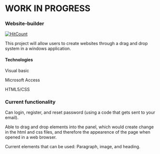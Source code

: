 # WORK IN PROGRESS

### Website-builder

[![HitCount](http://hits.dwyl.com/EthanYeung513/websiteBuilder.svg)](http://hits.dwyl.com/EthanYeung513/websiteBuilder)


This project will allow users to create websites through a drag and drop system in a windows application. 

#### Technologies
Visual basic 

Microsoft Access

HTML5/CSS


### Current functionality

Can login, register, and reset password (using a code that gets sent to your email).

Able to drag and drop elements into the panel, which would create change in the html and css files, and therefore the appearence of the page when opened
in a web browser.

Current elements that can be used: Paragraph, image, and heading.
